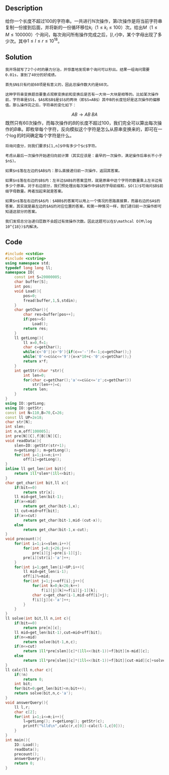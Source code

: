 ## Description

给你一个长度不超过100的字符串。一共进行$N$次操作，第$i$次操作是将当前字符串复制一份接到后面，并将新的一份循环移位$k_i$（$1 \le k_i \le 100$）次。给出$M$（$1 \le M \le 100000$）个询问，每次询问所有操作完成之后，$[l,r]$中，某个字母出现了多少次。其中$1 \le l \le r \le 10^{18}$。



## Solution

	我开场就写了2个小时的暴力分治，并惊喜地发现单个询问可以秒出。结果一组询问需要0.01s，拿到了40分的好成绩。

	首先$N$只有约前60项是有意义的，因此总操作数大约是60次。

	这种字符串变换题目要重点观察变换前和变换后是否有一大块一大块是相等的。比如某次操作前，字符串是$S$，$A$和$B$是$S$的两块（即$S=AB$）其中B的长度恰好是这次操作的偏移值。那么操作完之后，字符串的变化如下：
$$
AB\rightarrow AB\;BA
$$
	既然只有60次操作，而每次操作的$B$的长度不超过100，我们完全可以算出每次操作的$B$串。即枚举每个字符，反向模拟这个字符是怎么从原串变换来的，即可在一个$\log$的时间确定每个字符是什么。

	将询问查分，则我们要求$[1,n]$中有多少个$c$字符。

	考虑从最后一次操作开始递归向前计算（其实应该是：最早的一次操作，满足操作后串长不小于$n$)。

	如果$n$落在左边的$AB$内：那么直接递归前一次操作，返回其答案。

	如果$n$落在右边的$B$内：左半边$AB$的答案显然，就是原串中这个字符的数量乘上左半边有多少个原串。对于右边部分，我们预处理出每次操作中$B$的字母前缀和，$O(1)$可询问$B$前缀字母数量。两者加起来就是答案。

	如果$n$落在右边的$A$内：$ABB$的答案可以用上一个情况的思路直接算，而最右边的$A$的答案，其实就是最左边的$A$的对应位置的答案。和第一种情况一样，我们递归前一次操作即可知道这部分的答案。

	我们发现总分治递归层数不会超过有效操作次数。因此这题可以在$\mathcal O(M\log 10^{18})$内解决。

		

## Code

```c++
#include <cstdio>
#include <cstring>
using namespace std;
typedef long long ll;
namespace IO{
	const int S=20000005;
	char buffer[S];
	int pos;
	void Load(){
		pos=0;
		fread(buffer,1,S,stdin);
	}
	char getChar(){
		char res=buffer[pos++];
		if(pos>=S)
			Load();
		return res;
	}
	ll getLong(){
		ll x=0,f=1;
		char c=getChar();
		while(c<'0'||c>'9'){if(c=='-')f=-1;c=getChar();}
		while('0'<=c&&c<='9'){x=x*10+c-'0';c=getChar();}
		return x*f;
	}
	int getStr(char *str){
		int len=0;
		for(char c=getChar();'a'<=c&&c<='z';c=getChar())
			str[len++]=c;
		return len;
	}
}
using IO::getLong;
using IO::getStr;
const int N=110,B=70,C=26;
const ll UP=2e18;
char str[N];
int slen;
int n,m,off[100005];
int pre[N][C],f[B][N][C];
void readData(){
	slen=IO::getStr(str+1);
	n=getLong(); m=getLong();
	for(int i=1;i<=n;i++)
		off[i]=getLong();
}
inline ll get_len(int bit){
	return 1ll*slen*(1ll<<bit);
}
char get_char(int bit,ll x){
	if(bit==0)
		return str[x];
	ll mid=get_len(bit-1);
	if(x<=mid)
		return get_char(bit-1,x);
	ll cut=mid+off[bit];
	if(x<=cut)
		return get_char(bit-1,mid-(cut-x));
	else
		return get_char(bit-1,x-cut);
}
void precount(){
	for(int i=1;i<=slen;i++){
		for(int j=0;j<26;j++)
			pre[i][j]=pre[i-1][j];
		pre[i][str[i]-'a']++;
	}
	for(int i=1;get_len(i)<UP;i++){
		ll mid=get_len(i-1);
		off[i]%=mid;
		for(int j=1;j<=off[i];j++){
			for(int k=0;k<26;k++)
				f[i][j][k]+=f[i][j-1][k];
			char c=get_char(i-1,mid-off[i]+j);
			f[i][j][c-'a']++;
		}
	}
}
ll solve(int bit,ll n,int c){
	if(bit==0)
		return pre[n][c];
	ll mid=get_len(bit-1),cut=mid+off[bit];
	if(n<=mid) 
		return solve(bit-1,n,c);
	if(n<=cut)
		return 1ll*pre[slen][c]*(1ll<<(bit-1))+f[bit][n-mid][c];
	else
		return 1ll*pre[slen][c]*(1ll<<(bit-1))+f[bit][cut-mid][c]+solve(bit-1,n-cut,c);
}
ll calc(ll n,char c){
	if(!n) 
		return 0;
	int bit;
	for(bit=0;get_len(bit)<n;bit++);
	return solve(bit,n,c-'a');
}
void answerQuery(){
	ll l,r;
	char c[2];
	for(int i=1;i<=m;i++){
		l=getLong(); r=getLong(); getStr(c);
		printf("%lld\n",calc(r,c[0])-calc(l-1,c[0]));
	}
}
int main(){
	IO::Load();
	readData();
	precount();
	answerQuery();
	return 0;
}
```

